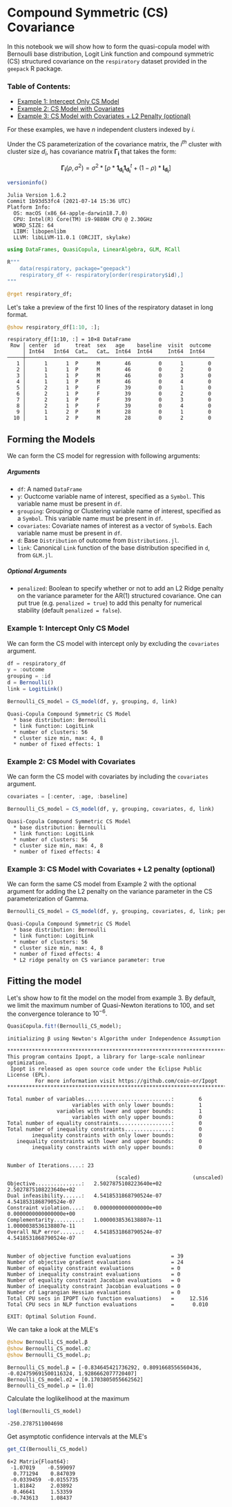 # Compound Symmetric (CS) Covariance

In this notebook we will show how to form the quasi-copula model with Bernoulli base distribution, Logit Link function and compound symmetric (CS) structured covariance on the `respiratory` dataset provided in the `geepack` R package. 

### Table of Contents:
* [Example 1: Intercept Only CS Model](#Example-1:-Intercept-Only-CS-Model)
* [Example 2: CS Model with Covariates](#Example-2:-CS-Model-with-Covariates)
* [Example 3: CS Model with Covariates + L2 Penalty (optional)](#Example-3:-CS-Model-with-Covariates-L2-penalty-(optional))

For these examples, we have $n$ independent clusters indexed by $i$. 

Under the CS parameterization of the covariance matrix, the $i^{th}$ cluster with cluster size $d_i$, has covariance matrix $\mathbf{\Gamma_i}$ that takes the form: 

$$\mathbf{\Gamma_i}(\rho, \sigma^2) =  \sigma^2 * \Big[ \rho * \mathbf{1_{d_i}} \mathbf{1_{d_i}}^t + (1 - \rho) * \mathbf{I_{d_i}} \Big]$$


```julia
versioninfo()
```

    Julia Version 1.6.2
    Commit 1b93d53fc4 (2021-07-14 15:36 UTC)
    Platform Info:
      OS: macOS (x86_64-apple-darwin18.7.0)
      CPU: Intel(R) Core(TM) i9-9880H CPU @ 2.30GHz
      WORD_SIZE: 64
      LIBM: libopenlibm
      LLVM: libLLVM-11.0.1 (ORCJIT, skylake)



```julia
using DataFrames, QuasiCopula, LinearAlgebra, GLM, RCall
```


```julia
R"""
    data(respiratory, package="geepack")
    respiratory_df <- respiratory[order(respiratory$id),]
"""

@rget respiratory_df;
```

Let's take a preview of the first 10 lines of the respiratory dataset in long format.


```julia
@show respiratory_df[1:10, :];
```

    respiratory_df[1:10, :] = 10×8 DataFrame
     Row │ center  id     treat  sex   age    baseline  visit  outcome
         │ Int64   Int64  Cat…   Cat…  Int64  Int64     Int64  Int64
    ─────┼─────────────────────────────────────────────────────────────
       1 │      1      1  P      M        46         0      1        0
       2 │      1      1  P      M        46         0      2        0
       3 │      1      1  P      M        46         0      3        0
       4 │      1      1  P      M        46         0      4        0
       5 │      2      1  P      F        39         0      1        0
       6 │      2      1  P      F        39         0      2        0
       7 │      2      1  P      F        39         0      3        0
       8 │      2      1  P      F        39         0      4        0
       9 │      1      2  P      M        28         0      1        0
      10 │      1      2  P      M        28         0      2        0


## Forming the Models

We can form the CS model for regression with following arguments:

##### Arguments
- `df`: A named `DataFrame`
- `y`: Ouctcome variable name of interest, specified as a `Symbol`.
    This variable name must be present in `df`.
- `grouping`: Grouping or Clustering variable name of interest, specified as a `Symbol`.
    This variable name must be present in `df`.
- `covariates`: Covariate names of interest as a vector of `Symbol`s.
    Each variable name must be present in `df`.
- `d`: Base `Distribution` of outcome from `Distributions.jl`.
- `link`: Canonical `Link` function of the base distribution specified in `d`, from `GLM.jl`.

##### Optional Arguments
- `penalized`: Boolean to specify whether or not to add an L2 Ridge penalty on the variance parameter for the AR(1) structured covariance.
    One can put true (e.g. `penalized = true`) to add this penalty for numerical stability (default `penalized = false`).

### Example 1: Intercept Only CS Model

We can form the CS model with intercept only by excluding the `covariates` argument.


```julia
df = respiratory_df
y = :outcome
grouping = :id
d = Bernoulli()
link = LogitLink()

Bernoulli_CS_model = CS_model(df, y, grouping, d, link)
```




    Quasi-Copula Compound Symmetric CS Model
      * base distribution: Bernoulli
      * link function: LogitLink
      * number of clusters: 56
      * cluster size min, max: 4, 8
      * number of fixed effects: 1




### Example 2: CS Model with Covariates

We can form the CS model with covariates by including the `covariates` argument.


```julia
covariates = [:center, :age, :baseline]

Bernoulli_CS_model = CS_model(df, y, grouping, covariates, d, link)
```




    Quasi-Copula Compound Symmetric CS Model
      * base distribution: Bernoulli
      * link function: LogitLink
      * number of clusters: 56
      * cluster size min, max: 4, 8
      * number of fixed effects: 4




### Example 3: CS Model with Covariates + L2 penalty (optional)

We can form the same CS model from Example 2 with the optional argument for adding the L2 penalty on the variance parameter in the CS parameterization of Gamma.


```julia
Bernoulli_CS_model = CS_model(df, y, grouping, covariates, d, link; penalized = true)
```




    Quasi-Copula Compound Symmetric CS Model
      * base distribution: Bernoulli
      * link function: LogitLink
      * number of clusters: 56
      * cluster size min, max: 4, 8
      * number of fixed effects: 4
      * L2 ridge penalty on CS variance parameter: true



## Fitting the model

Let's show how to fit the model on the model from example 3. By default, we limit the maximum number of Quasi-Newton iterations to 100, and set the convergence tolerance to $10^{-6}.$ 


```julia
QuasiCopula.fit!(Bernoulli_CS_model);
```

    initializing β using Newton's Algorithm under Independence Assumption
    
    ******************************************************************************
    This program contains Ipopt, a library for large-scale nonlinear optimization.
     Ipopt is released as open source code under the Eclipse Public License (EPL).
             For more information visit https://github.com/coin-or/Ipopt
    ******************************************************************************
    
    Total number of variables............................:        6
                         variables with only lower bounds:        1
                    variables with lower and upper bounds:        1
                         variables with only upper bounds:        0
    Total number of equality constraints.................:        0
    Total number of inequality constraints...............:        0
            inequality constraints with only lower bounds:        0
       inequality constraints with lower and upper bounds:        0
            inequality constraints with only upper bounds:        0
    
    
    Number of Iterations....: 23
    
                                       (scaled)                 (unscaled)
    Objective...............:   2.5027875108223640e+02    2.5027875108223640e+02
    Dual infeasibility......:   4.5418531868790524e-07    4.5418531868790524e-07
    Constraint violation....:   0.0000000000000000e+00    0.0000000000000000e+00
    Complementarity.........:   1.0000038536138807e-11    1.0000038536138807e-11
    Overall NLP error.......:   4.5418531868790524e-07    4.5418531868790524e-07
    
    
    Number of objective function evaluations             = 39
    Number of objective gradient evaluations             = 24
    Number of equality constraint evaluations            = 0
    Number of inequality constraint evaluations          = 0
    Number of equality constraint Jacobian evaluations   = 0
    Number of inequality constraint Jacobian evaluations = 0
    Number of Lagrangian Hessian evaluations             = 0
    Total CPU secs in IPOPT (w/o function evaluations)   =     12.516
    Total CPU secs in NLP function evaluations           =      0.010
    
    EXIT: Optimal Solution Found.


We can take a look at the MLE's


```julia
@show Bernoulli_CS_model.β
@show Bernoulli_CS_model.σ2
@show Bernoulli_CS_model.ρ;
```

    Bernoulli_CS_model.β = [-0.834645421736292, 0.8091668556560436, -0.024759691500116324, 1.9286662077720407]
    Bernoulli_CS_model.σ2 = [0.1703805055662562]
    Bernoulli_CS_model.ρ = [1.0]


Calculate the loglikelihood at the maximum


```julia
logl(Bernoulli_CS_model)
```




    -250.2787511004698



Get asymptotic confidence intervals at the MLE's


```julia
get_CI(Bernoulli_CS_model)
```




    6×2 Matrix{Float64}:
     -1.07019    -0.599097
      0.771294    0.847039
     -0.0339459  -0.0155735
      1.81842     2.03892
      0.46641     1.53359
     -0.743613    1.08437


